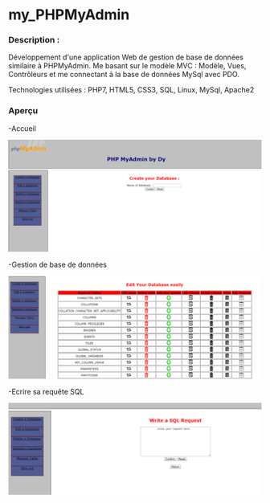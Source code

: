 # my_PHPMyAdmin

### Description :
Développement d'une application Web de gestion de base de données similaire à PHPMyAdmin.
Me basant sur le modèle MVC : Modèle, Vues, Contrôleurs et me connectant à la base de données MySql avec PDO.

Technologies utilisées : PHP7, HTML5, CSS3, SQL, Linux, MySql, Apache2


### Aperçu

-Accueil

![](/screen/accueilMyPhp.PNG)

-Gestion de base de données

![](/screen/manageDB.PNG)

-Ecrire sa requête SQL

![](/screen/WriteSql.PNG)
